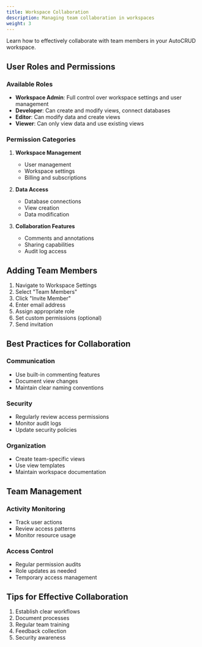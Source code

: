 ```yaml
---
title: Workspace Collaboration
description: Managing team collaboration in workspaces
weight: 3
---
```


Learn how to effectively collaborate with team members in your AutoCRUD workspace.

## User Roles and Permissions

### Available Roles

- **Workspace Admin**: Full control over workspace settings and user management
- **Developer**: Can create and modify views, connect databases
- **Editor**: Can modify data and create views
- **Viewer**: Can only view data and use existing views

### Permission Categories

1. **Workspace Management**

   - User management
   - Workspace settings
   - Billing and subscriptions

2. **Data Access**

   - Database connections
   - View creation
   - Data modification

3. **Collaboration Features**
   - Comments and annotations
   - Sharing capabilities
   - Audit log access

## Adding Team Members

1. Navigate to Workspace Settings
2. Select "Team Members"
3. Click "Invite Member"
4. Enter email address
5. Assign appropriate role
6. Set custom permissions (optional)
7. Send invitation

## Best Practices for Collaboration

### Communication

- Use built-in commenting features
- Document view changes
- Maintain clear naming conventions

### Security

- Regularly review access permissions
- Monitor audit logs
- Update security policies

### Organization

- Create team-specific views
- Use view templates
- Maintain workspace documentation

## Team Management

### Activity Monitoring

- Track user actions
- Review access patterns
- Monitor resource usage

### Access Control

- Regular permission audits
- Role updates as needed
- Temporary access management

## Tips for Effective Collaboration

1. Establish clear workflows
2. Document processes
3. Regular team training
4. Feedback collection
5. Security awareness
